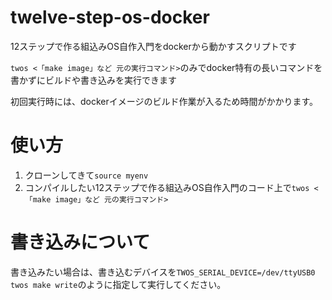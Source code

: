 # twelve-step-os-docker

12ステップで作る組込みOS自作入門をdockerから動かすスクリプトです

`twos <「make image」など 元の実行コマンド>`のみでdocker特有の長いコマンドを書かずにビルドや書き込みを実行できます

初回実行時には、dockerイメージのビルド作業が入るため時間がかかります。

# 使い方

1. クローンしてきて`source myenv`
2. コンパイルしたい12ステップで作る組込みOS自作入門のコード上で`twos <「make image」など 元の実行コマンド>`

# 書き込みについて

書き込みたい場合は、書き込むデバイスを`TWOS_SERIAL_DEVICE=/dev/ttyUSB0 twos make write`のように指定して実行してください。